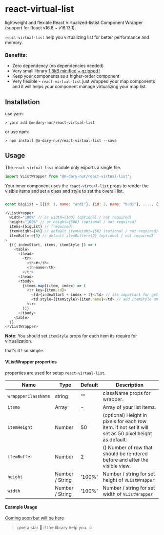 # react-virtual-list
lightweight and flexible React Virtualized-listist Component Wrapper (support for React v16.8 ~ v16.13.1).

`react-virtual-list` help you virtualizing list for better performance and memory.

### Benefits:
* Zero dependency (no dependencies needed)
* Very small library [ 1.8kB minified + gzipped !](https://bundlephobia.com/result?p=@m-dary-nur/react-virtual-list)
* Keep your components as a higher-order component
* Very flexible - `react-virtual-list` just wrapped your map components and it will helps your component manage virtualizing your map list.

## Installation

use yarn:

```console
> yarn add @m-dary-nur/react-virtual-list
```
or use npm:

```console
> npm install @m-dary-nur/react-virtual-list --save
```

## Usage

The `react-virtual-list` module only exports a single file.

```js
import VListWrapper from "@m-dary-nur/react-virtual-list";
```

Your inner component uses the `react-virtual-list` props to render the visible items and set a class and style to set the overall list.

```js

const bigList = [{id: 1, name: "andi"}, {id: 2, name: "budi"}, ...., {id:99999, name: "zibi"}];

<VListWrapper 
  width="100%" // or width={100} (optional / not required)
  height="100%" // or height={500} (optional / not required) 
  items={bigList} // (required)
  itemHeight={40} // default itemHeight={50} (optional / not required) 
  itemBuffer={5} // default itemBuffer={2} (optional / not required) 
>
  {({ indexStart, items, itemStyle }) => (
    <table>
      <thead>
        <tr>
          <th>#</th>
          <th>name</th>
        </tr>
      <thead>
      <tbody>
        {items.map((item, index) => (
          <tr key={item.id}>
            <td>{indexStart + index + 1}</td> // its important for get numbering each item row
            <td style={itemStyle}>{item.name}</td> // add itemStyle on item row to set height offset (required)
          <tr>
        ))}
      </tbody>
    <table>
  )}
</VListWrapper>
```

**Note:** You should set `itemStyle` props for each item its require for virtualization. 

that's it ! so simple.

#### VListWrapper properties

properties are used for setup `react-virtual-list`.

Name | Type | Default | Description
--- | --- | --- | ---
`wrappperClassName` | string | "" | className props for wrapper.
`items` | Array | - | Array of your list items.
`itemHeight` | Number | 50 | (optional) Height in pixels for each row item. if not set it will set as 50 pixel height as default.
`itemBuffer` | Number | 2 | () Number of row that should be rendered before and after the visible view.
`height` | Number / String | '100%' | Number / string for set height of `VListWrapper`
`width` | Number / String | '100%' | Number / string for set width of `VListWrapper`

#### Example Usage

[Coming soon but will be here](http://m-dary-nur.github.io/react-virtual-list)

> give a star :star2: if the library help you. :relaxed:
